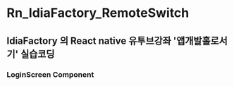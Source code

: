 # Rn_IdiaFactory_RemoteSwitch
## IdiaFactory 의 React native 유투브강좌 '앱개발홀로서기' 실습코딩

### LoginScreen Component

